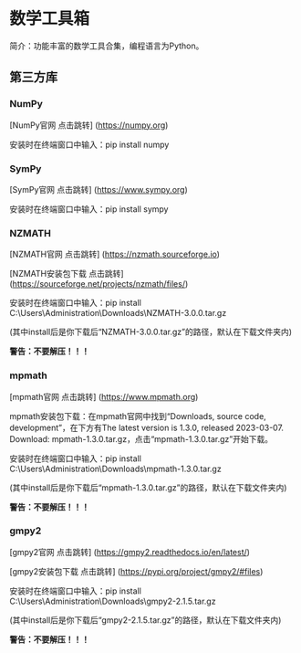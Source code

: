 # 数学工具箱

简介：功能丰富的数学工具合集，编程语言为Python。

## 第三方库

### NumPy

[NumPy官网 点击跳转] (https://numpy.org)

安装时在终端窗口中输入：pip install numpy

### SymPy

[SymPy官网 点击跳转] (https://www.sympy.org)

安装时在终端窗口中输入：pip install sympy

### NZMATH

[NZMATH官网 点击跳转] (https://nzmath.sourceforge.io)

[NZMATH安装包下载 点击跳转] (https://sourceforge.net/projects/nzmath/files/)

安装时在终端窗口中输入：pip install C:\Users\Administration\Downloads\NZMATH-3.0.0.tar.gz

(其中install后是你下载后“NZMATH-3.0.0.tar.gz”的路径，默认在下载文件夹内)

**警告：不要解压！！！**

### mpmath

[mpmath官网 点击跳转] (https://www.mpmath.org)

mpmath安装包下载：在mpmath官网中找到“Downloads, source code, development”，在下方有The latest version is 1.3.0, released 2023-03-07. Download: mpmath-1.3.0.tar.gz，点击“mpmath-1.3.0.tar.gz”开始下载。

安装时在终端窗口中输入：pip install C:\Users\Administration\Downloads\mpmath-1.3.0.tar.gz

(其中install后是你下载后“mpmath-1.3.0.tar.gz”的路径，默认在下载文件夹内)

**警告：不要解压！！！**

### gmpy2
[gmpy2官网 点击跳转] (https://gmpy2.readthedocs.io/en/latest/)

[gmpy2安装包下载 点击跳转] (https://pypi.org/project/gmpy2/#files)

安装时在终端窗口中输入：pip install C:\Users\Administration\Downloads\gmpy2-2.1.5.tar.gz

(其中install后是你下载后“gmpy2-2.1.5.tar.gz”的路径，默认在下载文件夹内)

**警告：不要解压！！！**
